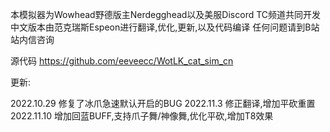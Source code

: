 本模拟器为Wowhead野德版主Nerdegghead以及美服Discord TC频道共同开发
中文版本由范克瑞斯Espeon进行翻译,优化,更新,以及代码编译
任何问题请到B站站内信咨询

源代码 https://github.com/eeveecc/WotLK_cat_sim_cn

更新:

2022.10.29 修复了冰爪急速默认开启的BUG
2022.11.3  修正翻译,增加平砍重置
2022.11.10 增加回蓝BUFF,支持爪子舞/神像舞,优化平砍,增加T8效果